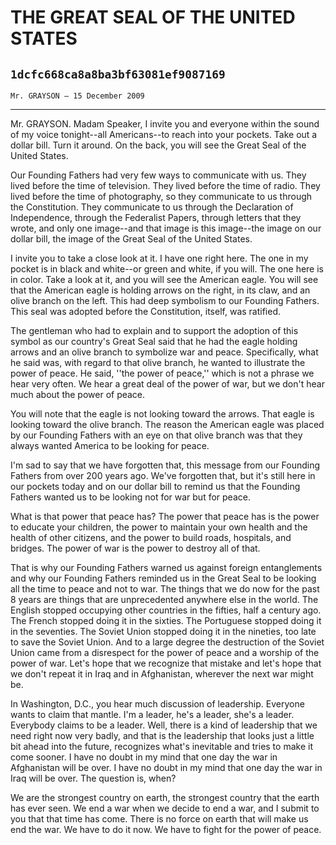 # THE GREAT SEAL OF THE UNITED STATES
## `1dcfc668ca8a8ba3bf63081ef9087169`
`Mr. GRAYSON — 15 December 2009`

---


Mr. GRAYSON. Madam Speaker, I invite you and everyone within the 
sound of my voice tonight--all Americans--to reach into your pockets. 
Take out a dollar bill. Turn it around. On the back, you will see the 
Great Seal of the United States.

Our Founding Fathers had very few ways to communicate with us. They 
lived before the time of television. They lived before the time of 
radio. They lived before the time of photography, so they communicate 
to us through the Constitution. They communicate to us through the 
Declaration of Independence, through the Federalist Papers, through 
letters that they wrote, and only one image--and that image is this 
image--the image on our dollar bill, the image of the Great Seal of the 
United States.

I invite you to take a close look at it. I have one right here. The 
one in my pocket is in black and white--or green and white, if you 
will. The one here is in color. Take a look at it, and you will see the 
American eagle. You will see that the American eagle is holding arrows 
on the right, in its claw, and an olive branch on the left. This had 
deep symbolism to our Founding Fathers. This seal was adopted before 
the Constitution, itself, was ratified.

The gentleman who had to explain and to support the adoption of this 
symbol as our country's Great Seal said that he had the eagle holding 
arrows and an olive branch to symbolize war and peace. Specifically, 
what he said was, with regard to that olive branch, he wanted to 
illustrate the power of peace. He said, ''the power of peace,'' which 
is not a phrase we hear very often. We hear a great deal of the power 
of war, but we don't hear much about the power of peace.

You will note that the eagle is not looking toward the arrows. That 
eagle is looking toward the olive branch. The reason the American eagle 
was placed by our Founding Fathers with an eye on that olive branch was 
that they always wanted America to be looking for peace.

I'm sad to say that we have forgotten that, this message from our 
Founding Fathers from over 200 years ago. We've forgotten that, but 
it's still here in our pockets today and on our dollar bill to remind 
us that the Founding Fathers wanted us to be looking not for war but 
for peace.

What is that power that peace has? The power that peace has is the 
power to educate your children, the power to maintain your own health 
and the health of other citizens, and the power to build roads, 
hospitals, and bridges. The power of war is the power to destroy all of 
that.



That is why our Founding Fathers warned us against foreign 
entanglements and why our Founding Fathers reminded us in the Great 
Seal to be looking all the time to peace and not to war. The things 
that we do now for the past 8 years are things that are unprecedented 
anywhere else in the world. The English stopped occupying other 
countries in the fifties, half a century ago. The French stopped doing 
it in the sixties. The Portuguese stopped doing it in the seventies. 
The Soviet Union stopped doing it in the nineties, too late to save the 
Soviet Union. And to a large degree the destruction of the Soviet Union 
came from a disrespect for the power of peace and a worship of the 
power of war. Let's hope that we recognize that mistake and let's hope 
that we don't repeat it in Iraq and in Afghanistan, wherever the next 
war might be.

In Washington, D.C., you hear much discussion of leadership. Everyone 
wants to claim that mantle. I'm a leader, he's a leader, she's a 
leader. Everybody claims to be a leader. Well, there is a kind of 
leadership that we need right now very badly, and that is the 
leadership that looks just a little bit ahead into the future, 
recognizes what's inevitable and tries to make it come sooner. I have 
no doubt in my mind that one day the war in Afghanistan will be over. I 
have no doubt in my mind that one day the war in Iraq will be over. The 
question is, when?

We are the strongest country on earth, the strongest country that the 
earth has ever seen. We end a war when we decide to end a war, and I 
submit to you that that time has come. There is no force on earth that 
will make us end the war. We have to do it now. We have to fight for 
the power of peace.
